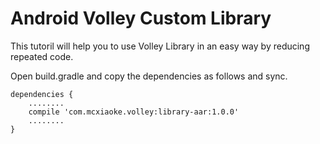 # Android Volley Custom Library
This tutoril will help you to use Volley Library in an easy way by reducing repeated code.

Open build.gradle and copy the dependencies as follows and sync.

    dependencies {
        ........
        compile 'com.mcxiaoke.volley:library-aar:1.0.0'
        ........
    }
